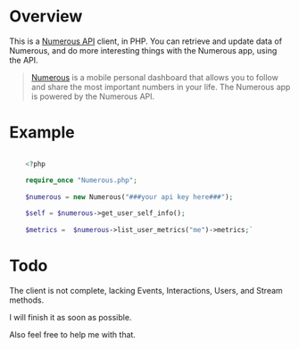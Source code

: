# Overview

This is a [Numerous API](http://docs.numerous.apiary.io/) client, in PHP. You can retrieve and update data of Numerous, and do more interesting things with the Numerous app, using the API.

> [Numerous](http://numerousapp.com) is a mobile personal dashboard that allows you to follow and share the most important numbers in your life. The Numerous app is powered by the Numerous API.

# Example

``` php

	<?php

	require_once "Numerous.php";
	
	$numerous = new Numerous("###your api key here###");
	
	$self = $numerous->get_user_self_info();
	
	$metrics =  $numerous->list_user_metrics("me")->metrics;`

```

# Todo

The client is not complete, lacking Events, Interactions, Users, and Stream methods. 

I will finish it as soon as possible. 

Also feel free to help me with that.